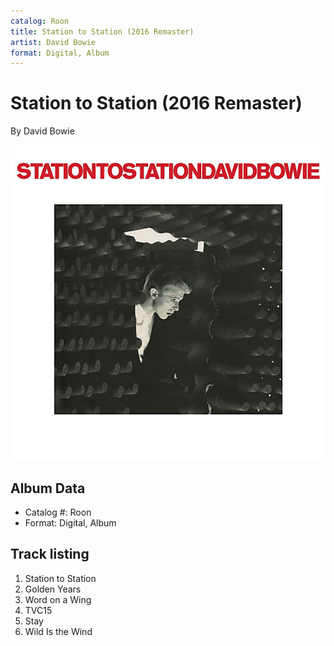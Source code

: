 ```yaml
---
catalog: Roon
title: Station to Station (2016 Remaster)
artist: David Bowie
format: Digital, Album
---
```


# Station to Station (2016 Remaster)

By David Bowie

![](../../assets/albumcovers/David_Bowie-Station_to_Station_2016_Remaster.png)

## Album Data

- Catalog #: Roon
- Format: Digital, Album


## Track listing


1. Station to Station
2. Golden Years
3. Word on a Wing
4. TVC15
5. Stay
6. Wild Is the Wind

